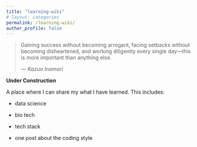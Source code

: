```yaml
---
title: "learning-wiki"
# layout: categories
permalink: /learning-wiki/
author_profile: false
---
```

> Gaining success without becoming arrogant, facing setbacks without becoming disheartened, and working diligently every single day—this is more important than anything else.  
>  
> *— Kazuo Inamori*

**Under Construction**


A place where I can share my what I have learned.
This includes:
- data science
- bio tech
- tech stack



- one post about the coding style